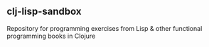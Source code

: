 ## clj-lisp-sandbox

Repository for programming exercises from Lisp & other functional programming
books in Clojure

